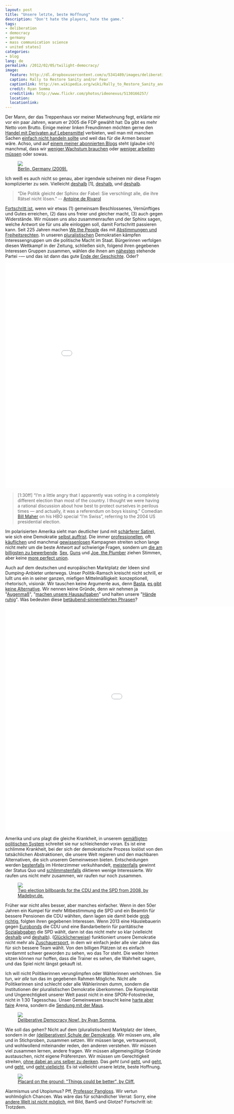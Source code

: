 ```yaml
---
layout: post
title: "Unsere letzte, beste Hoffnung"
description: "Don't hate the players, hate the game."
tags:
- deliberation
- democracy
- germany
- mass communication science
- united states]
categories:
- blog
lang: de
permalink: /2012/02/05/twilight-democracy/
image:
  feature: http://dl.dropboxusercontent.com/u/5341489/images/deliberative-democracy-now-crop.jpg
  caption: Rally to Restore Sanity and/or Fear
  captionlink: http://en.wikipedia.org/wiki/Rally_to_Restore_Sanity_and/or_Fear
  credit: Ryan Somma
  creditlink: http://www.flickr.com/photos/ideonexus/5130166257/
  location:
  locationlink:
---
```


Der Mann, der das Treppenhaus vor meiner Mietwohnung fegt, erklärte mir vor ein paar Jahren, warum er 2005 die FDP gewählt hat: Da gibt es mehr Netto vom Brutto.
Einige meiner linken Freundinnen möchten gerne den [Handel mit Derivaten auf Lebensmittel](http://www.wdm.org.uk/food-speculation "World Development Movement: Food Speculation") verbieten, weil man mit manchen Sachen [einfach nicht handeln sollte](http://www.youtube.com/watch?v=X-7miE3vKbM "Mikropsychia") und weil das für die Armen besser wäre.
Achso, und auf [einem meiner abonnierten Blogs](http://www.fortschrittsforum.de/ "Fortschrittsforum") steht (glaube ich) manchmal, dass wir [weniger Wachstum brauchen](http://www.fortschrittsforum.de/debattieren/arbeit-leben/artikel/article/wie-die-berliner-politik-das-glueck-entdeckt.html "Wie die Berliner Politik das Glück entdeckt") oder [weniger arbeiten müssen](http://www.fortschrittsforum.de/debattieren/bildung-modernisierung/artikel/article/ran-an-die-ursachen.html "Ran an die Ursachen (#7)") oder sowas.

<!--more-->

<figure>
	<a href="http://lh5.googleusercontent.com/-5k2jZjsgfps/UhTLGuLs9VI/AAAAAAACZmA/QT6eEM-LbeI/w1415-h873-no/IMG_0009.jpg">
	<img src="http://lh5.googleusercontent.com/-5k2jZjsgfps/UhTLGuLs9VI/AAAAAAACZmA/QT6eEM-LbeI/w1415-h873-no/IMG_0009.jpg">
	</a>
	<figcaption>
		<a href="http://lh5.googleusercontent.com/-5k2jZjsgfps/UhTLGuLs9VI/AAAAAAACZmA/QT6eEM-LbeI/w1415-h873-no/IMG_0009.JPG"
		title="Berlin, Germany (2009)">
		Berlin, Germany (2009).
		</a>
	</figcaption>
</figure>

Ich weiß es auch nicht so genau, aber irgendwie scheinen mir diese Fragen komplizierter zu sein.
Vielleicht [deshalb](http://de.wikipedia.org/wiki/Steuerprogression "Wikipedia") [1], [deshalb](http://de.wikipedia.org/wiki/Arbitrage "Wikipedia"), und [deshalb](http://de.wikipedia.org/wiki/Sparquote "Wikipedia").

> “Die Politik gleicht der Sphinx der Fabel: Sie verschlingt alle, die ihre Rätsel nicht lösen.”
> -- [Antoine de Rivarol](http://de.wikipedia.org/wiki/Antoine_de_Rivarol "Wikipedia")

[Fortschritt ist](http://www.ssc.wisc.edu/~wright/Soc924-2011/Offe%20--%20progress%202.pdf "Claus Offe: 2010"), wenn wir etwas (1) gemeinsam Beschlossenes, Vernünftiges und Gutes erreichen, (2) dass uns freier und gleicher macht, (3) auch gegen Widerstände.
Wir müssen uns also zusammenraufen und der Sphinx sagen, welche Antwort sie für uns alle einloggen soll, damit Fortschritt passieren kann.
Seit 225 Jahren machen [We the People](http://de.wikipedia.org/wiki/Verfassung_der_Vereinigten_Staaten#Pr.C3.A4ambel "US Verfassung") das mit [Abstimmungen und Freiheitsrechten](http://en.wikipedia.org/wiki/Liberal_democracy "Wikipedia").
In unseren [pluralistischen](http://de.wikipedia.org/wiki/Pluralismus_(Politik) "Wikipedia") Demokratien kämpfen Interessengruppen um die politische Macht im Staat.
Bürgerinnen verfolgen diesen Wettkampf in der Zeitung, schließen sich, folgend ihren gegebenen Interessen Gruppen zusammen, wählen die ihnen am [nähesten](http://de.wikipedia.org/wiki/Medianw%C3%A4hlermodell "Wikipedia") stehende Partei -— und das ist dann das gute [Ende der Geschichte](http://de.wikipedia.org/wiki/Ende_der_Geschichte "Wikipedia").
Oder?

<iframe width="960" height="720" src="//www.youtube.com/embed/vMYeQSh8O0U" frameborder="0" allowfullscreen></iframe>

> [1:30ff] “I’m a little angry that I apparently was voting in a completely different election than most of the country. I thought we were having a rational discussion about how best to protect ourselves in perilous times — and actually, it was a referendum on boys kissing.”
> Comedian [Bill Maher](http://www.billmaher.com/) on his HBO special “I’m Swiss”, referring to the 2004 US presidential election.

Im polarisierten Amerika sieht man deutlicher (und mit [schärferer Satire](http://en.wikipedia.org/wiki/Rally_to_Restore_Sanity_and/or_Fear "Rally to Restore Sanity and/or Fear")), wie sich eine Demokratie [selbst auffrist](http://www.newyorker.com/online/blogs/newsdesk/2011/08/political-scene-stock-market-downer.html "The New Yorker").
Die immer [professionellen](http://ppq.sagepub.com/content/15/3/265.short "Gibson & Römmele 2009"), oft [käuflichen](http://en.wikipedia.org/wiki/Citizens_United_v._Federal_Election_Commission "Wikipedia") und manchmal [gewissenlosen](http://en.wikipedia.org/wiki/Willie_Horton "Wikipedia") Kampagnen streiten schon lange nicht mehr um die beste Antwort auf schwierige Fragen, sondern um [die am billigsten zu bewerbende](http://www.amazon.com/New-Political-Targeting-Hal-Malchow/dp/0963744747 "Malchow 2003").
[Sex](http://en.wikipedia.org/wiki/Lewinsky_scandal#Aftermath "Wikipedia"), [Guns](http://en.wikipedia.org/wiki/Barack_Obama_presidential_primary_campaign,_2008#Pennsylvania "Wikipedia") und [Joe, the Plumber](http://en.wikipedia.org/wiki/Joe_the_Plumber "Wikipedia") ziehen Stimmen, aber keine [more perfect union](http://en.wikipedia.org/wiki/Joe_the_Plumber "Wikipedia").

Auch auf dem deutschen und europäischen Marktplatz der Ideen sind Dumping-Anbieter unterwegs.
Unser Politik-Ramsch kreischt nicht schrill, er lullt uns ein in seiner ganzen, miefigen Mittelmäßigkeit:
konzeptionell, rhetorisch, visionär.
Wir tauschen keine Argumente aus, denn [Basta](http://de.wikipedia.org/wiki/Gerhard_Schr%C3%B6der#.C3.96ffentliche_Wahrnehmung "Wikipedia: Gerhard Schröder"), [es gibt keine Alternative](http://en.wikipedia.org/wiki/There_Is_No_Alternative "Wikipedia: Margret Thatcher").
Wir nennen keine Gründe, denn wir nehmen ja "[Augenmaß](http://www.google.de/search?client=safari&rls=en&q=politik+mit+augenma%C3%9F&ie=UTF-8&oe=UTF-8&redir_esc=&ei=haMqT9WsNcPFtAbz39nsDA#aq=f&aqi=&aql=&gs_sm=e&gs_upl=0l0l0l81272l0l0l0l0l0l0l0l0ll0l0&hl=de&q=politik+mit+augenma%C3%9F&rls=en "Google: Politik mit Augenmaß")", "[machen unsere Hausaufgaben](http://www.google.de/search?client=safari&rls=en&q=%22wir+haben+unsere+hausaufgaben+gemacht%22&ie=UTF-8&oe=UTF-8&redir_esc=&ei=MKYqT66dOszEsgbP8PycDQ#aq=f&aqi=&aql=&gs_sm=e&gs_upl=2612l3003l0l3216l7l5l0l0l0l0l96l343l5l5l0&hl=de&q=%22wir+haben+unsere+hausaufgaben+gemacht%22+merkel&rls=en "Google: Hausaufgaben gemacht")" und halten unsere "[Hände ruhig](http://de.wikipedia.org/wiki/Politik_der_ruhigen_Hand "Wikipedia: Politik der ruhigen Hand")".
Was bedeuten diese [betäubend-sinnentlehrten Phrasen](http://de.wikipedia.org/wiki/Neusprech "Wikipedia: Neusprech")?

<iframe width="1280" height="720" src="//www.youtube.com/embed/-AK7qp9hEqk" frameborder="0" allowfullscreen></iframe>

Amerika und uns plagt die gleiche Krankheit, in unserem [gemäßigten politischen System](http://en.wikipedia.org/wiki/Consensus_democracy "Wikipedia: Consensus Democracy") schreitet sie nur schleichender voran.
Es ist eine schlimme Krankheit, bei der sich der demokratische Prozess loslöst von den tatsächlichen Abstraktionen, die unsere Welt regieren und den machbaren Alternativen, die sich unserem Gemeinwesen bieten.
Entscheidungen werden [bestenfalls](http://en.wikipedia.org/wiki/European_Fiscal_Union "Wikipedia: EFU") im Hinterzimmer verkuhhandelt, [meistenfalls](http://en.wikipedia.org/wiki/United_Nations_Framework_Convention_on_Climate_Change "UNFCCC") gewinnt der Status Quo und [schlimmstenfalls](http://de.wikipedia.org/wiki/Wachstumsbeschleunigungsgesetz#Kritik_an_Senkung_der_Umsatzsteuer "Hotelsteuer") diktieren wenige Interessierte.
Wir raufen uns nicht mehr zusammen, wir raufen nur noch zusammen.

<figure>
	<a href="http://dl.dropboxusercontent.com/u/5341489/images/2-electoral-posters.jpg">
	<img src="http://dl.dropboxusercontent.com/u/5341489/images/2-electoral-posters.jpg">
	</a>
	<figcaption>
		<a href="http://www.flickr.com/photos/madebyr/6097889796/"
		title="Two election billboards for the CDU and the SPD from 2008, by Madebyr.de">
		Two election billboards for the CDU and the SPD from 2008, by Madebyr.de.
		</a>
	</figcaption>
</figure>

Früher war nicht alles besser, aber manches einfacher.
Wenn in den 50er Jahren ein Kumpel für mehr Mitbestimmung die SPD und ein Beamtin für bessere Pensionen die CDU wählten, dann lagen sie damit beide [grob richtig](http://en.wikipedia.org/wiki/Polyarchy "Wikipedia: Polyarchy"), folgten ihren gegebenen Interessen.
Wenn 2013 eine Häuslebauerin gegen [Eurobonds](http://en.wikipedia.org/wiki/Eurobonds "Wikipedia: Eurobonds") die CDU und eine Bandarbeiterin für paritätische [Sozialabgaben](http://de.wikipedia.org/wiki/Lohnnebenkosten "Wikipedia: Lohnnebenekosten") die SPD wählt, dann ist das nicht mehr so klar (vielleicht [deshalb](http://en.wikipedia.org/wiki/Optimum_currency_area "Wikipedia: OCA") und [deshalb](http://en.wikipedia.org/wiki/Tax_incidence "Wikipedia: Steuerinzidenz")).
([Glücklicherweise](http://en.wikipedia.org/wiki/Zero_sum "Wikipedia: Zero-Sum")) funktioniert unsere Demokratie nicht mehr als [Zuschauersport](http://en.wikipedia.org/wiki/Polyarchy "Wikipedia: Pluralism"), in dem wir einfach jeder alle vier Jahre das für sich bessere Team wählt.
Von den billigen Plätzen ist es einfach verdammt schwer geworden zu sehen, wo das Tor steht.
Die weiter hinten sitzen können nur hoffen, dass die Trainer es sehen, die Wahrheit sagen, und das Spiel nicht längst gekauft ist.

Ich will nicht Politikerinnen verunglimpfen oder Wählerinnen verhöhnen. Sie tun, _wir alle_ tun das im gegebenen Rahmen Mögliche.
Nicht alle Politikerinnen sind schlecht oder alle Wählerinnen dumm, sondern die Institutionen der pluralistischen Demokratie überkommen.
Die Komplexität und Ungerechtigkeit unserer Welt passt nicht in eine SPON-Fotostrecke, nicht in 1:30 Tagesschau.
Unser Gemeinwesen braucht keine [harte aber faire](http://www.wdr.de/tv/hartaberfair/ "WDR: Hart aber Fair") Arena, sondern die [Sendung mit der Maus](http://www.wdrmaus.de/ "Sendung mit der Maus").

<figure>
	<a href="http://dl.dropboxusercontent.com/u/5341489/images/deliberative-democracy-now.jpg">
	<img src="http://dl.dropboxusercontent.com/u/5341489/images/deliberative-democracy-now.jpg">
	</a>
	<figcaption>
		<a href="http://en.wikipedia.org/wiki/Rally_to_Restore_Sanity_and/or_Fear"
		title="Deliberative Democracy Now!, by Ryan Somma">
		Deliberative Democracy Now!, by Ryan Somma.
		</a>
	</figcaption>
</figure>

Wie soll das gehen? Nicht auf dem (pluralistischen) Marktplatz der Ideen, sondern in der [(deliberativen) Schule der Demokratie](http://yalepress.yale.edu/yupbooks/book.asp?isbn=0300122160 "Rosenberg 2006").
Wir müssen uns, alle und in Stichproben, zusammen setzen.
Wir müssen lange, vertrauensvoll, und wohlwollend miteinander reden, den anderen verstehen.
Wir müssen viel zusammen lernen, andere fragen. Wir müssen allgemeingültige Gründe austauschen, nicht eigene Präferenzen.
Wir müssen um Gerechtigkeit streiten, [ohne dabei an uns selber zu denken](http://en.wikipedia.org/wiki/Veil_of_ignorance "Wikipedia: Veil of Ignorance").
Das *geht* (und [geht](http://cdd.stanford.edu/ "Stanford University: CDD"), und [geht](http://www.europolis-project.eu/ "Europolis"), und [geht](http://www.citizensassembly.bc.ca/ "British Columbia Citizens' Assembly"), und [geht vielleicht](http://www.maxheld.de/research "Meine Forschung").
Es ist vielleicht unsere letzte, beste Hoffnung.

<figure>
	<a href="http://dl.dropboxusercontent.com/u/5341489/images/things-could-be_better.jpg">
	<img src="http://dl.dropboxusercontent.com/u/5341489/images/things-could-be_better.jpg">
	</a>
	<figcaption>
		<a href="http://www.flickr.com/photos/nostri-imago/5132177028/in/faves-38096088@N08/"
		title="Placard on the ground: Things could be better, by Cliff">
		Placard on the ground: "Things could be better", by Cliff.
		</a>
	</figcaption>
</figure>

Alarmismus und Utopismus? Pff, [Professor Pangloss](http://en.wikipedia.org/wiki/Candide "Wikipedia: Candide").
Wir vertun wohlmöglich Chancen.
Was wäre das für schändlicher Verrat: Sorry, eine [andere Welt ist nicht möglich](http://de.wikipedia.org/wiki/Weltsozialforum "Wikipedia: Weltsozialforum"), mit Bild, BamS und Glotze?
Fortschritt ist: Trotzdem.